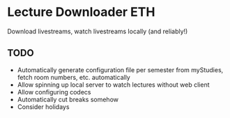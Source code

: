 # Lecture Downloader ETH

Download livestreams, watch livestreams locally (and reliably!)

## TODO

- Automatically generate configuration file per semester from myStudies, fetch room numbers, etc. automatically
- Allow spinning up local server to watch lectures without web client
- Allow configuring codecs
- Automatically cut breaks somehow
- Consider holidays

